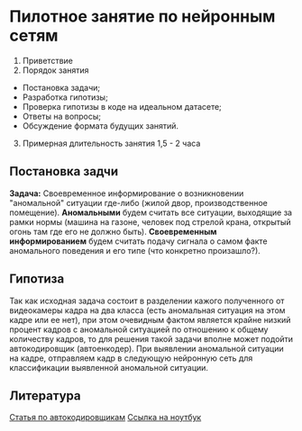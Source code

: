 # Пилотное занятие по нейронным сетям

1) Приветствие
2) Порядок занятия
- Постановка задачи;
- Разработка гипотизы;
- Проверка гипотизы в коде на идеальном датасете;
- Ответы на вопросы;
- Обсуждение формата будущих занятий.
3) Примерная длительность занятия 1,5 - 2 часа

## Постановка задчи
**Задача:**
Своевременное информирование о возникновении "аномальной" ситуации где-либо (жилой двор, производственное помещение).
**Аномальными** будем считать все ситуации, выходящие за рамки нормы (машина на газоне, человек под стрелой крана, открытый огонь там где его не должно быть).
**Своевременным информированием** будем считать подачу сигнала о самом факте аномального поведения и его типе (что конкретно произашло?).

## Гипотиза
Так как исходная задача состоит в разделении кажого полученного от видеокамеры кадра на два класса (есть аномальная ситуация на этом кадре или ее нет), при этом очевидным фактом является крайне низкий процент кадров с аномальной ситуацией по отношению к общему количеству кадров, то для решения такой задачи вполне может подойти автокодировщик (автоенкодер). При выявлении аномальной ситуации на кадре, отправляем кадр в следующую нейронную сеть для классификации выявленной аномальной ситуации.

## Литература
[Статья по автокодировщикам](https://habr.com/ru/post/331382/)
[Ссылка на ноутбук](https://colab.research.google.com/drive/1af-7gDTmXO4G4uH_Ed8RNNkG950_0v70?usp=sharing)

